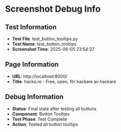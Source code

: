 # Screenshot Debug Info

## Test Information

- **Test File**: test_button_tooltips.py
- **Test Name**: test_button_tooltips
- **Screenshot Time**: 2025-06-05 23:54:37

## Page Information

- **URL**: http://localhost:8000/
- **Title**: hacka.re - Free, open, för hackare av hackare

## Debug Information

- **Status**: Final state after testing all buttons
- **Component**: Button Tooltips
- **Test Phase**: Test Complete
- **Action**: Tested all button tooltips

